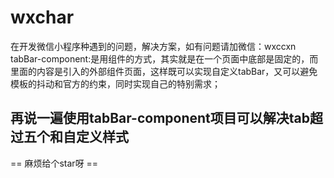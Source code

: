 # wxchar
在开发微信小程序种遇到的问题，解决方案，如有问题请加微信：wxccxn
tabBar-component:是用组件的方式，其实就是在一个页面中底部是固定的，而里面的内容是引入的外部组件页面，这样既可以实现自定义tabBar，又可以避免模板的抖动和官方的约束，同时实现自己的特别需求；


##  再说一遍使用tabBar-component项目可以解决tab超过五个和自定义样式

== 麻烦给个star呀 ==
